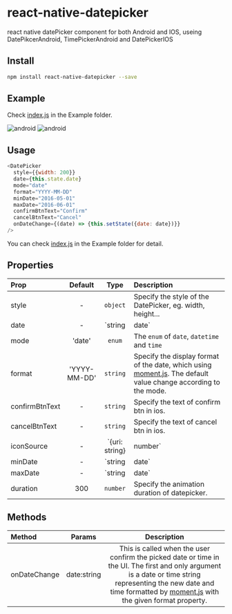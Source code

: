 # react-native-datepicker
react native datePicker component for both Android and IOS, useing DatePikcerAndroid, TimePickerAndroid and DatePickerIOS

## Install

```bash
npm install react-native-datepicker --save
```

## Example
Check [index.js](https://github.com/xgfe/react-native-datepicker/blob/master/example/index.android.js) in the Example folder.

![android](http://7xtixz.com2.z0.glb.clouddn.com/react-native-datepicker-android.gif)
![android](http://7xtixz.com2.z0.glb.clouddn.com/react-native-datepicker-ios.gif)

## Usage

```javascript
<DatePicker
  style={{width: 200}}
  date={this.state.date}
  mode="date"
  format="YYYY-MM-DD"
  minDate="2016-05-01"
  maxDate="2016-06-01"
  confirmBtnText="Confirm"
  cancelBtnText="Cancel"
  onDateChange={(date) => {this.setState({date: date})}}
/>
```

You can check [index.js](https://github.com/xgfe/react-native-datepicker/blob/master/example/index.android.js) in the Example folder for detail.

## Properties

| Prop  | Default  | Type | Description |
| :------------ |:---------------:| :---------------:| :-----|
| style | - | `object` | Specify the style of the DatePicker, eg. width, height...  |
| date | - | `string | date` | Specify the display date of DatePicker. `string` type value must match the specified format  |
| mode | 'date' | `enum` | The `enum` of `date`, `datetime` and `time` |
| format | 'YYYY-MM-DD' | `string` | Specify the display format of the date, which using [moment.js](http://momentjs.com/). The default value change according to the mode. |
| confirmBtnText | - | `string` | Specify the text of confirm btn in ios. |
| cancelBtnText | - | `string` | Specify the text of cancel btn in ios. |
| iconSource | - | `{uri: string} | number` | Specify the icon. Same as the `source` of Image, always using `require()` |
| minDate | - | `string | date` | Restricts the range of possible date values. |
| maxDate | - | `string | date` | Restricts the range of possible date values. |
| duration | 300 | `number` | Specify the animation duration of datepicker.

## Methods


| Method  | Params  | Description |
| :------------ |:---------------:| :---------------:|
| onDateChange | date:string | This is called when the user confirm the picked date or time in the UI. The first and only argument is a date or time string representing the new date and time formatted by [moment.js](http://momentjs.com/) with the given format property. |

